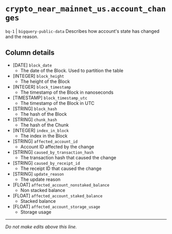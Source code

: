 # `crypto_near_mainnet_us.account_changes`
`bq-1` | `bigquery-public-data`
Describes how account's state has changed and the reason.

## Column details
* [DATE]      `block_date`
  - The date of the Block. Used to partition the table
* [INTEGER]   `block_height`
  - The height of the Block
* [INTEGER]   `block_timestamp`
  - The timestamp of the Block in nanoseconds
* [TIMESTAMP] `block_timestamp_utc`
  - The timestamp of the Block in UTC
* [STRING]    `block_hash`
  - The hash of the Block
* [STRING]    `chunk_hash`
  - The hash of the Chunk
* [INTEGER]   `index_in_block`
  - The index in the Block
* [STRING]    `affected_account_id`
  - Account ID affected by the change
* [STRING]    `caused_by_transaction_hash`
  - The transaction hash that caused the change
* [STRING]    `caused_by_receipt_id`
  - The receipt ID that caused the change
* [STRING]    `update_reason`
  - The update reason
* [FLOAT]     `affected_account_nonstaked_balance`
  - Non stacked balance
* [FLOAT]     `affected_account_staked_balance`
  - Stacked balance
* [FLOAT]     `affected_account_storage_usage`
  - Storage usage

-------------------------------------------------------------------------------
*Do not make edits above this line.*
